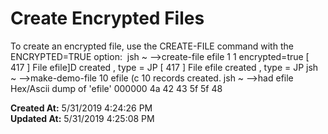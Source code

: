 # Create Encrypted Files

To create an encrypted file, use the CREATE-FILE command with the ENCRYPTED=TRUE option:  jsh ~ --&gt;create-file efile 1 1 encrypted=true
[ 417 ] File efile]D created , type = JP
[ 417 ] File efile created , type = JP
jsh ~ --&gt;make-demo-file 10 efile (c 10 records created. jsh ~ --&gt;had efile Hex/Ascii dump of 'efile' 000000 4a 42 43 5f 5f 48   

**Created At:** 5/31/2019 4:24:26 PM  
**Updated At:** 5/31/2019 4:25:08 PM  

